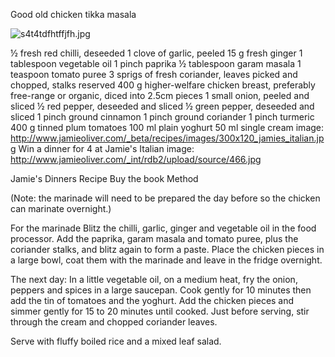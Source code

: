 Good old chicken tikka masala

![s4t4tdfhtffjfh.jpg](s4t4tdfhtffjfh.jpg)

½ fresh red chilli, deseeded
1 clove of garlic, peeled
15 g fresh ginger
1 tablespoon vegetable oil
1 pinch paprika
½ tablespoon garam masala
1 teaspoon tomato puree
3 sprigs of fresh coriander, leaves picked and chopped, stalks reserved
400 g higher-welfare chicken breast, preferably free-range or organic, diced into 2.5cm pieces
1 small onion, peeled and sliced
½ red pepper, deseeded and sliced
½ green pepper, deseeded and sliced
1 pinch ground cinnamon
1 pinch ground coriander
1 pinch turmeric
400 g tinned plum tomatoes
100 ml plain yoghurt
50 ml single cream
image: http://www.jamieoliver.com/_beta/recipes/images/300x120_jamies_italian.jpg
Win a dinner for 4 at Jamie's Italian
image: http://www.jamieoliver.com/_int/rdb2/upload/source/466.jpg

Jamie's Dinners Recipe
Buy the book
Method


(Note: the marinade will need to be prepared the day before so the chicken can marinate overnight.)

For the marinade
Blitz the chilli, garlic, ginger and vegetable oil in the food processor. Add the paprika, garam masala and tomato puree, plus the coriander stalks, and blitz again to form a paste. Place the chicken pieces in a large bowl, coat them with the marinade and leave in the fridge overnight.

The next day:
In a little vegetable oil, on a medium heat, fry the onion, peppers and spices in a large saucepan. Cook gently for 10 minutes then add the tin of tomatoes and the yoghurt. Add the chicken pieces and simmer gently for 15 to 20 minutes until cooked. Just before serving, stir through the cream and chopped coriander leaves.

Serve with fluffy boiled rice and a mixed leaf salad.
